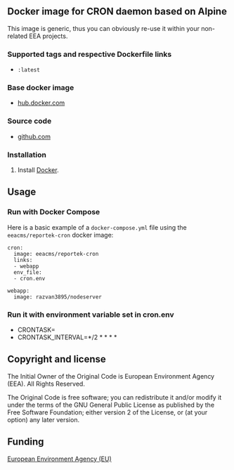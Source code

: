 ## Docker image for CRON daemon based on Alpine

This image is generic, thus you can obviously re-use it within your non-related EEA projects.

### Supported tags and respective Dockerfile links

  - `:latest` 

### Base docker image

 - [hub.docker.com](https://registry.hub.docker.com/u/eeacms/reportek-cron)


### Source code

  - [github.com](http://github.com/eea/eea.docker.reportek.cron)


### Installation

1. Install [Docker](https://www.docker.com/).

## Usage

### Run with Docker Compose

Here is a basic example of a `docker-compose.yml` file using the `eeacms/reportek-cron` docker image:

    cron:
      image: eeacms/reportek-cron
      links:
      - webapp
      env_file:
      - cron.env

    webapp:
      image: razvan3895/nodeserver


### Run it with environment variable set in cron.env

* CRONTASK=<command>
* CRONTASK_INTERVAL=*/2 * * * *

## Copyright and license

The Initial Owner of the Original Code is European Environment Agency (EEA).
All Rights Reserved.

The Original Code is free software;
you can redistribute it and/or modify it under the terms of the GNU
General Public License as published by the Free Software Foundation;
either version 2 of the License, or (at your option) any later
version.


## Funding

[European Environment Agency (EU)](http://eea.europa.eu)
